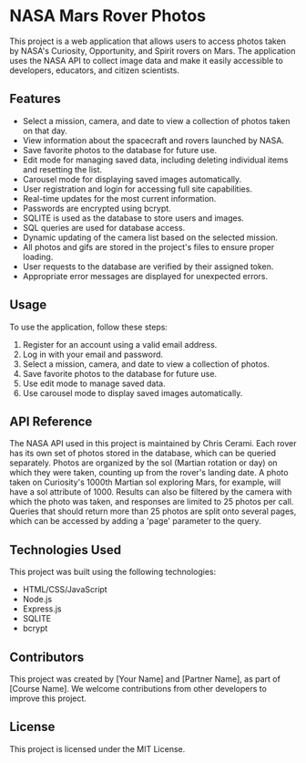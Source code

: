 # NASA Mars Rover Photos

This project is a web application that allows users to access photos taken by NASA's Curiosity, Opportunity, and Spirit rovers on Mars. The application uses the NASA API to collect image data and make it easily accessible to developers, educators, and citizen scientists.

## Features
- Select a mission, camera, and date to view a collection of photos taken on that day.
- View information about the spacecraft and rovers launched by NASA.
- Save favorite photos to the database for future use.
- Edit mode for managing saved data, including deleting individual items and resetting the list.
- Carousel mode for displaying saved images automatically.
- User registration and login for accessing full site capabilities.
- Real-time updates for the most current information.
- Passwords are encrypted using bcrypt.
- SQLITE is used as the database to store users and images.
- SQL queries are used for database access.
- Dynamic updating of the camera list based on the selected mission.
- All photos and gifs are stored in the project's files to ensure proper loading.
- User requests to the database are verified by their assigned token.
- Appropriate error messages are displayed for unexpected errors.

## Usage
To use the application, follow these steps:

1. Register for an account using a valid email address.
2. Log in with your email and password.
3. Select a mission, camera, and date to view a collection of photos.
4. Save favorite photos to the database for future use.
5. Use edit mode to manage saved data.
6. Use carousel mode to display saved images automatically.

## API Reference
The NASA API used in this project is maintained by Chris Cerami. Each rover has its own set of photos stored in the database, which can be queried separately. Photos are organized by the sol (Martian rotation or day) on which they were taken, counting up from the rover's landing date. A photo taken on Curiosity's 1000th Martian sol exploring Mars, for example, will have a sol attribute of 1000. Results can also be filtered by the camera with which the photo was taken, and responses are limited to 25 photos per call. Queries that should return more than 25 photos are split onto several pages, which can be accessed by adding a 'page' parameter to the query.

## Technologies Used
This project was built using the following technologies:

- HTML/CSS/JavaScript
- Node.js
- Express.js
- SQLITE
- bcrypt

## Contributors
This project was created by [Your Name] and [Partner Name], as part of [Course Name]. We welcome contributions from other developers to improve this project.

## License
This project is licensed under the MIT License.
